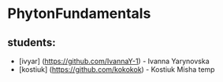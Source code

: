 # PhytonFundamentals

## students:
- [ivyar] (https://github.com/IvannaY-1) - Ivanna Yarynovska
- [kostiuk] (https://github.com/kokokok) - Kostiuk Misha
temp
